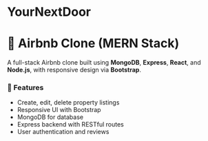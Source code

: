 # YourNextDoor
# 🏡 Airbnb Clone (MERN Stack)

A full-stack Airbnb clone built using **MongoDB**, **Express**, **React**, and **Node.js**, with responsive design via **Bootstrap**.

### 🔧 Features
- Create, edit, delete property listings  
- Responsive UI with Bootstrap  
- MongoDB for database  
- Express backend with RESTful routes  
- User authentication and reviews

